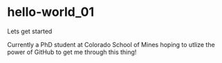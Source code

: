 # hello-world_01
Lets get started

Currently a PhD student at Colorado School of Mines hoping to utlize the power of GitHub to get me through this thing!
